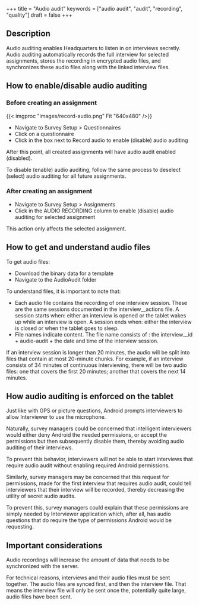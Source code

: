 +++
title = "Audio audit"
keywords = ["audio audit", "audit", "recording", "quality"]
draft = false
+++

Description
----------------------------------------

Audio auditing enables Headquarters to listen in on interviews secretly. Audio auditing automatically records the full interview for selected assignments, stores the recording in encrypted audio files, and synchronizes these audio files along with the linked interview files.

How to enable/disable audio auditing
----------------------------------------

### Before creating an assignment

{{< imgproc "images/record-audio.png" Fit "640x480" />}}

- Navigate to Survey Setup > Questionnaires
- Click on a questionnaire
- Click in the box next to Record audio to enable (disable) audio auditing

After this point, all created assignments will have audio audit enabled (disabled).

To disable (enable) audio auditing, follow the same process to deselect (select) audio auditing for all future assignments.

### After creating an assignment

- Navigate to Survey Setup > Assignments
- Click in the AUDIO RECORDING column to enable (disable) audio auditing for selected assignment

This action only affects the selected assignment.

How to get and understand audio files
----------------------------------------

To get audio files:

- Download the binary data for a template
- Navigate to the AudioAudit folder

To understand files, it is important to note that:

- Each audio file contains the recording of one interview session. These are the same sessions documented in the interview__actions file. A session starts when: either an interview is opened or the tablet wakes up while an interview is open. A session ends when: either the interview is closed or when the tablet goes to sleep.
- File names indicate content. The file name consists of : the interview__id + audio-audit + the date and time of the interview session. 

If an interview session is longer than 20 minutes, the audio will be split into files that contain at most 20-minute chunks. For example, if an interview consists of 34 minutes of continuous interviewing, there will be two audio files: one that covers the first 20 minutes; another that covers the next 14 minutes.

How audio auditing is enforced on the tablet
----------------------------------------

Just like with GPS or picture questions, Android prompts interviewers to allow Interviewer to use the microphone.

Naturally, survey managers could be concerned that intelligent interviewers would either deny Android the needed permissions, or accept the permissions but then subsequently disable them, thereby avoiding audio auditing of their interviews.

To prevent this behavior, interviewers will not be able to start interviews that require audio audit without enabling required Android permissions.

Similarly, survey managers may be concerned that this request for permissions, made for the first interview that requires audio audit, could tell interviewers that their interview will be recorded, thereby decreasing the utility of secret audio audits.

To prevent this, survey managers could explain that these permissions are simply needed by Interviewer application which, after all, has audio questions that do require the type of permissions Android would be requesting.

Important considerations
----------------------------------------

Audio recordings will increase the amount of data that needs to be synchronized with the server.

For technical reasons, interviews and their audio files must be sent together. The audio files are synced first, and then the interview file. That means the interview file will only be sent once the, potentially quite large, audio files have been sent.

